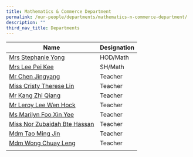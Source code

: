 ```yaml
---
title: Mathematics & Commerce Department
permalink: /our-people/departments/mathematics-n-commerce-department/
description: ""
third_nav_title: Departments
---
```

| Name | Designation |
| -------- | -------- |
|[Mrs Stephanie Yong](mailto:seow_peng_peng@schools.gov.sg)|HOD/Math
|[Mrs Lee Pei Kee](mailto:chin_pei_kee@schools.gov.sg)|SH/Math
|[Mr Chen Jingyang](mailto:chen_jing_yang@schools.gov.sg)|Teacher
|[Miss Cristy Therese Lin](mailto:cristy_therese_lin@schools.gov.sg)|Teacher
|[Mr Kang Zhi Qiang](mailto:kang_zhi_qiang@schools.gov.sg)|Teacher
|[Mr Leroy Lee Wen Hock](mailto:lee_wen_hock_leroy@schools.gov.sg)|Teacher
|[Ms Marilyn Foo Xin Yee](mailto:foo_xin_yee_marilyn@schools.gov.sg)|Teacher
|[Miss Nor Zubaidah Bte Hassan](mailto:nor_zubaidah_hassan@schools.gov.sg)|Teacher
|[Mdm Tao Ming Jin](mailto:tao_ming_jin@schools.gov.sg)|Teacher
|[Mdm Wong Chuay Leng](mailto:wong_chuay_leng@schools.gov.sg)|Teacher
||